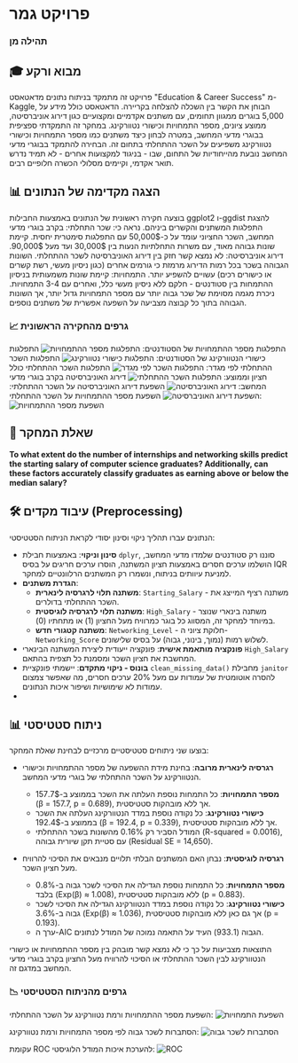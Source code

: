 # פרויקט גמר 
### תהילה מן

## 🎓 מבוא ורקע
פרויקט זה מתמקד בניתוח נתונים מדאטאסט "Education & Career Success" מ-Kaggle, הבוחן את הקשר בין השכלה להצלחה בקריירה. הדאטאסט כולל מידע על 5,000 בוגרים ממגוון תחומים, עם משתנים אקדמיים ומקצועיים כגון דירוג אוניברסיטה, ממוצע ציונים, מספר התמחויות וכישורי נטוורקינג.
במחקר זה התמקדתי ספציפית בבוגרי מדעי המחשב, במטרה לבחון כיצד משתנים כמו מספר התמחויות וכישורי נטוורקינג משפיעים על השכר ההתחלתי בתחום זה. הבחירה להתמקד בבוגרי מדעי המחשב נובעת מהייחודיות של התחום, שבו - בניגוד למקצועות אחרים - לא תמיד נדרש תואר אקדמי, וקיימים מסלולי הכשרה חלופיים רבים.

## 📊 הצגה מקדימה של הנתונים
בוצעה חקירה ראשונית של הנתונים באמצעות החבילות ggplot2 ו-ggdist להצגת התפלגות המשתנים והקשרים ביניהם. נראה כי:
שכר התחלתי: בקרב בוגרי מדעי המחשב, השכר החציוני עומד על כ-50,000$ עם התפלגות סימטרית יחסית. קיימת שונות גבוהה מאוד, עם משרות התחלתיות הנעות בין 30,000$ ועד מעל 90,000$.
דירוג אוניברסיטה: לא נמצא קשר חזק בין דירוג האוניברסיטה לשכר ההתחלתי. השונות הגבוהה בשכר בכל רמות הדירוג מרמזת כי גורמים אחרים (כגון ניסיון מעשי, רשת קשרים או כישורים רכים) עשויים להשפיע יותר.
התמחויות: קיימת שונות משמעותית בניסיון ההתמחות בין סטודנטים - חלקם ללא ניסיון מעשי כלל, ואחרים עם 3-4 התמחויות. ניכרת מגמה מסוימת של שכר גבוה יותר עם מספר התמחויות גדול יותר, אך השונות הגבוהה בתוך כל קבוצה מצביעה על השפעה אפשרית של משתנים נוספים.

### 📈 גרפים מהחקירה הראשונית
התפלגות מספר ההתמחויות של הסטודנטים: ![התפלגות מספר ההתמחויות](graphs/internships_distribution.png)
התפלגות כישורי הנטוורקינג של הסטודנטים: ![התפלגות כישורי נטוורקינג](graphs/networking_score_distribution.png)
התפלגות השכר ההתחלתי לפי מגדר: ![התפלגות השכר לפי מגדר](graphs/salary_distribution_gender.png)
התפלגות השכר ההתחלתי כולל חציון וממוצע: ![התפלגות השכר ההתחלתי](graphs/salary_distribution_violin.png)
דירוג האוניברסיטה בקרב בוגרי מדעי המחשב: ![דירוג האוניברסיטה](graphs/university_ranking_distribution.png)
השפעת דירוג האוניברסיטה על השכר ההתחלתי: ![השפעת דירוג האוניברסיטה](graphs/university_ranking_vs_salary.png)
השפעת מספר ההתמחויות על השכר ההתחלתי: ![השפעת מספר ההתמחויות](graphs/internships_vs_salary.png)


## 🎯 שאלת המחקר
**To what extent do the number of internships and networking skills predict the starting salary of computer science graduates? Additionally, can these factors accurately classify graduates as earning above or below the median salary?**

## 🛠️ עיבוד מקדים (Preprocessing)
הנתונים עברו תהליך ניקוי וסינון יסודי לקראת הניתוח הסטטיסטי:
- **סינון וניקוי**: באמצעות חבילת `dplyr`, סוננו רק סטודנטים שלמדו מדעי המחשב, הושלמו ערכים חסרים באמצעות חציון המשתנה, הוסרו ערכים חריגים על בסיס IQR למניעת עיוותים בניתוח, ונשמרו רק המשתנים הרלוונטיים למחקר.
- **הגדרת משתנים**:
  - **משתנה תלוי לרגרסיה לינארית**: `Starting_Salary` - משתנה רציף המייצג את השכר ההתחלתי בדולרים.
  - **משתנה תלוי לרגרסיה לוגיסטית**: `High_Salary` - משתנה בינארי שנוצר במיוחד למחקר זה, המסווג כל בוגר כמרוויח מעל החציון (1) או מתחתיו (0).
  - **משתנה קטגורי חדש**: `Networking_Level` - חלוקת ציוני ה-`Networking_Score` לשלוש רמות (נמוך, בינוני, גבוה) על בסיס שלישונים.
- **פונקציה מותאמת אישית**: פונקציה ייעודית ליצירת המשתנה הבינארי `High_Salary` המחשבת את חציון השכר ומסמנת כל תצפית בהתאם.
- **בונוס - ניקוי מתקדם**: יישמתי פונקציית `clean_missing_data()` מחבילת `janitor` להסרה אוטומטית של עמודות עם מעל 20% ערכים חסרים, מה שאפשר צמצום עמודות לא שימושיות ושיפור איכות הנתונים.
- 
## 📊 ניתוח סטטיסטי
בוצעו שני ניתוחים סטטיסטיים מרכזיים לבחינת שאלת המחקר:
- **רגרסיה לינארית מרובה**: בחינת מידת ההשפעה של מספר ההתמחויות וכישורי הנטוורקינג על השכר ההתחלתי של בוגרי מדעי המחשב.
  - **מספר התמחויות**: כל התמחות נוספת העלתה את השכר בממוצע ב-157.7$ (β = 157.7, p = 0.689), אך ללא מובהקות סטטיסטית.
  - **כישורי נטוורקינג**: כל נקודה נוספת במדד הנטוורקינג העלתה את השכר בממוצע ב-192.4$ (β = 192.4, p = 0.339), אך ללא מובהקות סטטיסטית.
  - המודל הסביר רק 0.16% מהשונות בשכר ההתחלתי (R-squared = 0.0016), עם סטיית תקן שיורית גבוהה (Residual SE = 14,650).

- **רגרסיה לוגיסטית**: נבחן האם המשתנים הבלתי תלויים מנבאים את הסיכוי להרוויח מעל חציון השכר.
  - **מספר התמחויות**: כל התמחות נוספת הגדילה את הסיכוי לשכר גבוה ב-0.8% בלבד (Exp(β) ≈ 1.008), ללא מובהקות סטטיסטית (p = 0.883).
  - **כישורי נטוורקינג**: כל נקודה נוספת במדד הנטוורקינג הגדילה את הסיכוי לשכר גבוה ב-3.6% (Exp(β) ≈ 1.036), אך גם כאן ללא מובהקות סטטיסטית (p = 0.193).
  - ערך ה-AIC הגבוה (933.1) העיד על התאמה נמוכה של המודל לנתונים.

התוצאות מצביעות על כך כי לא נמצא קשר מובהק בין מספר ההתמחויות או כישורי הנטוורקינג לבין השכר ההתחלתי או הסיכוי להרוויח מעל החציון בקרב בוגרי מדעי המחשב במדגם זה.

### 📉 גרפים מהניתוח הסטטיסטי
השפעת מספר ההתמחויות ורמת נטוורקינג על השכר ההתחלתי: ![השפעת התמחויות](graphs/salary_vs_internships_networking.png)

הסתברות לשכר גבוה לפי מספר התמחויות ורמת נטוורקינג: ![הסתברות לשכר גבוה](graphs/salary_prediction_probabilities.png)

עקומת ROC להערכת איכות המודל הלוגיסטי: ![ROC](graphs/ROC_curve.png)




